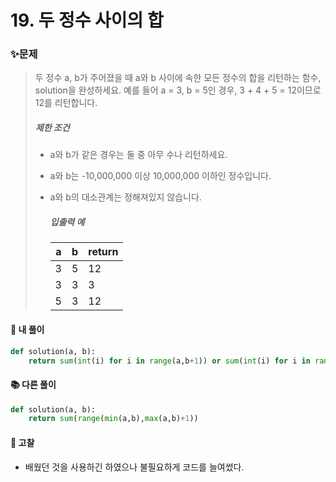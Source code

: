 # 19. 두 정수 사이의 합

### ✨문제

> 두 정수 a, b가 주어졌을 때 a와 b 사이에 속한 모든 정수의 합을 리턴하는 함수, solution을 완성하세요.
> 예를 들어 a = 3, b = 5인 경우, 3 + 4 + 5 = 12이므로 12를 리턴합니다.
>
> ##### 제한 조건
>
> - a와 b가 같은 경우는 둘 중 아무 수나 리턴하세요.
>
> - a와 b는 -10,000,000 이상 10,000,000 이하인 정수입니다.
>
> - a와 b의 대소관계는 정해져있지 않습니다.
>
>   ##### 입출력 예
>
>   | a    | b    | return |
>   | ---- | ---- | ------ |
>   | 3    | 5    | 12     |
>   | 3    | 3    | 3      |
>   | 5    | 3    | 12     |



#### 🎈 내 풀이

```python
def solution(a, b):
    return sum(int(i) for i in range(a,b+1)) or sum(int(i) for i in range(b,a+1))
```



#### **📚 다른 풀이** 

```python
def solution(a, b):
    return sum(range(min(a,b),max(a,b)+1))
```



#### 🧨 고찰

- 배웠던 것을 사용하긴 하였으나 불필요하게 코드를 늘여썼다.